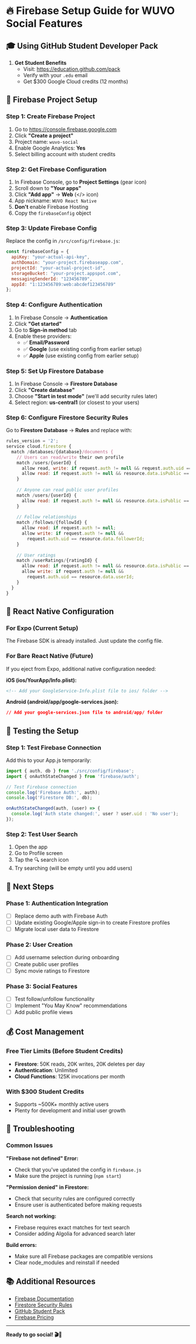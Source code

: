 # 🔥 Firebase Setup Guide for WUVO Social Features

## 🎓 Using GitHub Student Developer Pack

1. **Get Student Benefits**
   - Visit: https://education.github.com/pack
   - Verify with your `.edu` email
   - Get $300 Google Cloud credits (12 months)

## 🚀 Firebase Project Setup

### Step 1: Create Firebase Project
1. Go to https://console.firebase.google.com
2. Click **"Create a project"**
3. Project name: `wuvo-social`
4. Enable Google Analytics: **Yes**
5. Select billing account with student credits

### Step 2: Get Firebase Configuration
1. In Firebase Console, go to **Project Settings** (gear icon)
2. Scroll down to **"Your apps"**
3. Click **"Add app"** → **Web** (</> icon)
4. App nickname: `WUVO React Native`
5. **Don't** enable Firebase Hosting
6. Copy the `firebaseConfig` object

### Step 3: Update Firebase Config
Replace the config in `/src/config/firebase.js`:

```javascript
const firebaseConfig = {
  apiKey: "your-actual-api-key",
  authDomain: "your-project.firebaseapp.com",
  projectId: "your-actual-project-id",
  storageBucket: "your-project.appspot.com",
  messagingSenderId: "123456789",
  appId: "1:123456789:web:abcdef123456789"
};
```

### Step 4: Configure Authentication
1. In Firebase Console → **Authentication**
2. Click **"Get started"**
3. Go to **Sign-in method** tab
4. Enable these providers:
   - ✅ **Email/Password**
   - ✅ **Google** (use existing config from earlier setup)
   - ✅ **Apple** (use existing config from earlier setup)

### Step 5: Set Up Firestore Database
1. In Firebase Console → **Firestore Database**
2. Click **"Create database"**
3. Choose **"Start in test mode"** (we'll add security rules later)
4. Select region: **us-central1** (or closest to your users)

### Step 6: Configure Firestore Security Rules
Go to **Firestore Database** → **Rules** and replace with:

```javascript
rules_version = '2';
service cloud.firestore {
  match /databases/{database}/documents {
    // Users can read/write their own profile
    match /users/{userId} {
      allow read, write: if request.auth != null && request.auth.uid == userId;
      allow read: if request.auth != null && resource.data.isPublic == true;
    }
    
    // Anyone can read public user profiles
    match /users/{userId} {
      allow read: if request.auth != null && resource.data.isPublic == true;
    }
    
    // Follow relationships
    match /follows/{followId} {
      allow read: if request.auth != null;
      allow write: if request.auth != null && 
        request.auth.uid == resource.data.followerId;
    }
    
    // User ratings
    match /userRatings/{ratingId} {
      allow read: if request.auth != null && resource.data.isPublic == true;
      allow write: if request.auth != null && 
        request.auth.uid == resource.data.userId;
    }
  }
}
```

## 📱 React Native Configuration

### For Expo (Current Setup)
The Firebase SDK is already installed. Just update the config file.

### For Bare React Native (Future)
If you eject from Expo, additional native configuration needed:

**iOS (ios/YourApp/Info.plist):**
```xml
<!-- Add your GoogleService-Info.plist file to ios/ folder -->
```

**Android (android/app/google-services.json):**
```json
// Add your google-services.json file to android/app/ folder
```

## 🧪 Testing the Setup

### Step 1: Test Firebase Connection
Add this to your App.js temporarily:

```javascript
import { auth, db } from './src/config/firebase';
import { onAuthStateChanged } from 'firebase/auth';

// Test Firebase connection
console.log('Firebase Auth:', auth);
console.log('Firestore DB:', db);

onAuthStateChanged(auth, (user) => {
  console.log('Auth state changed:', user ? user.uid : 'No user');
});
```

### Step 2: Test User Search
1. Open the app
2. Go to Profile screen
3. Tap the 🔍 search icon
4. Try searching (will be empty until you add users)

## 🚧 Next Steps

### Phase 1: Authentication Integration
- [ ] Replace demo auth with Firebase Auth
- [ ] Update existing Google/Apple sign-in to create Firestore profiles
- [ ] Migrate local user data to Firestore

### Phase 2: User Creation
- [ ] Add username selection during onboarding
- [ ] Create public user profiles
- [ ] Sync movie ratings to Firestore

### Phase 3: Social Features
- [ ] Test follow/unfollow functionality
- [ ] Implement "You May Know" recommendations
- [ ] Add public profile views

## 💰 Cost Management

### Free Tier Limits (Before Student Credits)
- **Firestore**: 50K reads, 20K writes, 20K deletes per day
- **Authentication**: Unlimited
- **Cloud Functions**: 125K invocations per month

### With $300 Student Credits
- Supports ~500K+ monthly active users
- Plenty for development and initial user growth

## 🔧 Troubleshooting

### Common Issues

**"Firebase not defined" Error:**
- Check that you've updated the config in `firebase.js`
- Make sure the project is running (`npm start`)

**"Permission denied" in Firestore:**
- Check that security rules are configured correctly
- Ensure user is authenticated before making requests

**Search not working:**
- Firebase requires exact matches for text search
- Consider adding Algolia for advanced search later

**Build errors:**
- Make sure all Firebase packages are compatible versions
- Clear node_modules and reinstall if needed

## 📚 Additional Resources

- [Firebase Documentation](https://firebase.google.com/docs)
- [Firestore Security Rules](https://firebase.google.com/docs/firestore/security/get-started)
- [GitHub Student Pack](https://education.github.com/pack)
- [Firebase Pricing](https://firebase.google.com/pricing)

---

**Ready to go social! 🎬👥**